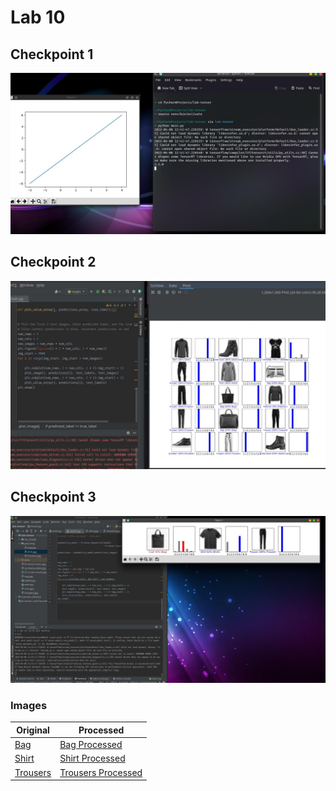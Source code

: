 # Lab 10

## Checkpoint 1

![Checkpoint1 image](01-tensor-basic.jpg)

## Checkpoint 2

![C2](02-check2-9000.jpg)

## Checkpoint 3

![C3](03-curate-result.jpg)

### Images
| Original | Processed |
|----------|-----------|
|[Bag](bag.jpg)|[Bag Processed](proc-img/bag.jpg)|
|[Shirt](shirt.jpg)|[Shirt Processed](proc-img/shirt.jpg)|
|[Trousers](trousers.jpg)|[Trousers Processed](proc-img/trousers.jpg)|

